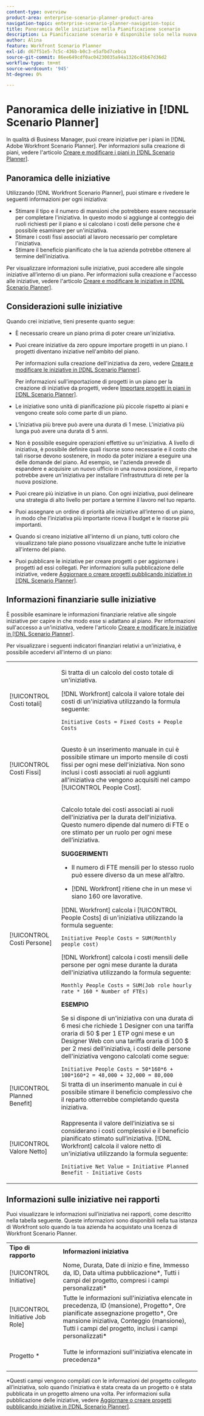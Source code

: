 ```yaml
---
content-type: overview
product-area: enterprise-scenario-planner-product-area
navigation-topic: enterprise-scenario-planner-navigation-topic
title: Panoramica delle iniziative nella Pianificazione scenario
description: La Pianificazione scenario è disponibile solo nella nuova esperienza Adobe Workfront e richiede una licenza aggiuntiva. Per informazioni su Workfront Scenario Planner, consulta Panoramica di Scenario Planner.
author: Alina
feature: Workfront Scenario Planner
exl-id: d67f51e5-7c5c-436b-b0c3-e5afbd7cebca
source-git-commit: 86ee649cdf0ac04230035a94a1326c45b67d36d2
workflow-type: tm+mt
source-wordcount: '945'
ht-degree: 0%

---
```


# Panoramica delle iniziative in [!DNL Scenario Planner]

In qualità di Business Manager, puoi creare iniziative per i piani in [!DNL Adobe Workfront Scenario Planner]. Per informazioni sulla creazione di piani, vedere l&#39;articolo [Creare e modificare i piani in [!DNL Scenario Planner]](../scenario-planner/create-and-edit-plans.md).

## Panoramica delle iniziative

Utilizzando [!DNL Workfront Scenario Planner], puoi stimare e rivedere le seguenti informazioni per ogni iniziativa:

* Stimare il tipo e il numero di mansioni che potrebbero essere necessarie per completare l&#39;iniziativa. In questo modo si aggiunge al conteggio dei ruoli richiesti per il piano e si calcolano i costi delle persone che è possibile esaminare per un&#39;iniziativa.
* Stimare i costi fissi associati al lavoro necessario per completare l&#39;iniziativa.
* Stimare il beneficio pianificato che la tua azienda potrebbe ottenere al termine dell’iniziativa.

Per visualizzare informazioni sulle iniziative, puoi accedere alle singole iniziative all’interno di un piano. Per informazioni sulla creazione e l&#39;accesso alle iniziative, vedere l&#39;articolo [Creare e modificare le iniziative in [!DNL Scenario Planner]](../scenario-planner/create-and-edit-initiatives.md).

## Considerazioni sulle iniziative

Quando crei iniziative, tieni presente quanto segue:

* È necessario creare un piano prima di poter creare un&#39;iniziativa.
* Puoi creare iniziative da zero oppure importare progetti in un piano. I progetti diventano iniziative nell&#39;ambito del piano.

  Per informazioni sulla creazione dell&#39;iniziativa da zero, vedere [Creare e modificare le iniziative in [!DNL Scenario Planner]](../scenario-planner/create-and-edit-initiatives.md).

  Per informazioni sull&#39;importazione di progetti in un piano per la creazione di iniziative da progetti, vedere [Importare progetti in piani in [!DNL Scenario Planner]](../scenario-planner/import-projects-to-plans.md).

* Le iniziative sono unità di pianificazione più piccole rispetto ai piani e vengono create solo come parte di un piano.
* L’iniziativa più breve può avere una durata di 1 mese. L&#39;iniziativa più lunga può avere una durata di 5 anni.
* Non è possibile eseguire operazioni effettive su un&#39;iniziativa. A livello di iniziativa, è possibile definire quali risorse sono necessarie e il costo che tali risorse devono sostenere, in modo da poter iniziare a eseguire una delle domande del piano. Ad esempio, se l&#39;azienda prevede di espandere e acquisire un nuovo ufficio in una nuova posizione, il reparto potrebbe avere un&#39;iniziativa per installare l&#39;infrastruttura di rete per la nuova posizione.
* Puoi creare più iniziative in un piano. Con ogni iniziativa, puoi delineare una strategia di alto livello per portare a termine il lavoro nel tuo reparto.
* Puoi assegnare un ordine di priorità alle iniziative all’interno di un piano, in modo che l’iniziativa più importante riceva il budget e le risorse più importanti.
* Quando si creano iniziative all&#39;interno di un piano, tutti coloro che visualizzano tale piano possono visualizzare anche tutte le iniziative all&#39;interno del piano.
* Puoi pubblicare le iniziative per creare progetti o per aggiornare i progetti ad essi collegati. Per informazioni sulla pubblicazione delle iniziative, vedere [Aggiornare o creare progetti pubblicando iniziative in [!DNL Scenario Planner]](../scenario-planner/publish-scenarios-update-projects.md).

## Informazioni finanziarie sulle iniziative

È possibile esaminare le informazioni finanziarie relative alle singole iniziative per capire in che modo esse si adattano al piano. Per informazioni sull&#39;accesso a un&#39;iniziativa, vedere l&#39;articolo [Creare e modificare le iniziative in [!DNL Scenario Planner]](../scenario-planner/create-and-edit-initiatives.md).

Per visualizzare i seguenti indicatori finanziari relativi a un&#39;iniziativa, è possibile accedervi all&#39;interno di un piano:

<!--
<p>(NOTE: several instances drafted in the table below!) </p>
-->

<table style="table-layout:auto"> 
 <col> 
 <col> 
 <tbody> 
  <tr> 
   <td role="rowheader">[!UICONTROL Costi totali]</td> 
   <td> <p style="font-weight: normal;">Si tratta di un calcolo del costo totale di un'iniziativa. </p> <p style="font-weight: normal;">[!DNL Workfront] calcola il valore totale dei costi di un'iniziativa utilizzando la formula seguente:</p> <p style="font-weight: normal;"><code>Initiative Costs = Fixed Costs + People Costs</code> </p> </td> 
  </tr> 
  <tr> 
   <td role="rowheader">[!UICONTROL Costi Fissi]</td> 
   <td> <p><span style="font-weight: normal;">Questo è un inserimento manuale in cui è possibile stimare <span>un importo mensile di costi fissi per ogni mese dell'iniziativa.</span> Non sono inclusi i costi associati ai ruoli aggiunti all'iniziativa che vengono acquisiti nel campo [!UICONTROL People Cost].</span> </p> </td> 
  </tr> 
  <tr> 
   <td role="rowheader">[!UICONTROL Costi Persone]</td> 
   <td> <p style="font-weight: normal;">Calcolo totale dei costi associati ai ruoli dell'iniziativa per la durata dell'iniziativa. Questo numero dipende dal numero di FTE o ore stimato per un ruolo per ogni mese dell’iniziativa. </p> 
     <p><b>SUGGERIMENTI</b>  
     <ul> 
      <li> <p>Il numero di FTE mensili per lo stesso ruolo può essere diverso da un mese all’altro.</p> </li> 
      <li> <p>[!DNL Workfront] ritiene che in un mese vi siano 160 ore lavorative. </p> </li> 
     </ul> 
     <p>[!DNL Workfront] calcola i [!UICONTROL People Costs] di un'iniziativa utilizzando la formula seguente:</p> <p><code>Initiative People Costs = SUM(Monthly people cost)</code> </p> 
    <p> [!DNL Workfront] calcola i costi mensili delle persone per ogni mese durante la durata dell'iniziativa utilizzando la formula seguente:</p> 
     <p><code>Monthly People Costs = SUM(Job role hourly rate * 160 * Number of FTEs)</code> </p> 
      <p><b>ESEMPIO</b></p>
      <p>Se si dispone di un'iniziativa con una durata di 6 mesi che richiede 1 Designer con una tariffa oraria di 50 $ per 1 ETP ogni mese e un Designer Web con una tariffa oraria di 100 $ per 2 mesi dell'iniziativa, i costi delle persone dell'iniziativa vengono calcolati come segue:</p>
      <code>Initiative People Costs = 50*160*6 + 100*160*2 = 48,000 + 32,000 = 80,000</code>        
  </td> 
  </tr> 
  <tr> 
   <td role="rowheader">[!UICONTROL Planned Benefit]</td> 
   <td>Si tratta di un inserimento manuale in cui è possibile stimare il beneficio complessivo che il reparto otterrebbe completando questa iniziativa. </td> 
  </tr> 
  <tr> 
   <td role="rowheader">[!UICONTROL Valore Netto]</td> 
   <td> <p style="font-weight: normal;">Rappresenta il valore dell’iniziativa se si considerano i costi complessivi e il beneficio pianificato stimato sull’iniziativa. [!DNL Workfront] calcola il valore netto di un'iniziativa utilizzando la formula seguente:</p> <p style="font-weight: normal;"><code>Initiative Net Value = Initiative Planned Benefit - Initiative Costs</code> </p> </td> 
  </tr> 
 </tbody> 
</table>

<!--drafted content from People Costs:
(NOTE: drafted below)</p> 
       <p>Depending on whether the plan is set up to use FTEs or hours, Workfront uses the following formulas to calculate People Cost:</p> 
       <ul> 
        <li> <p>When using FTEs: </p> <p><code>People Costs = SUM(Job role hourly rate * Number of months in the Duration * 160 * Number of FTEs)</code>, where 160 is the total number of working hours in a month. </p> <p class="example" data-mc-autonum="<b>Example: </b>"><span class="autonumber"><span><b>Example: </b></span></span><span style="font-weight: normal;"> When estimating resources using FTEs,(NOTE: drafted and yellow and fix the rest of the sentence)
      <p>When using hours:</p> 
      <p><code>Monthly People Costs = SUM(Job role hourly rate * Number of hours estimated for an initiative)</code> </p> 
      <p>For information about setting up the plan to use hours or FTE, see <a href="../scenario-planner/create-and-edit-plans.md" class="MCXref xref">Create and edit plans in the Scenario Planner</a>.</p>-->

## Informazioni sulle iniziative nei rapporti

Puoi visualizzare le informazioni sull’iniziativa nei rapporti, come descritto nella tabella seguente. Queste informazioni sono disponibili nella tua istanza di Workfront solo quando la tua azienda ha acquistato una licenza di Workfront Scenario Planner.

<table style="table-layout:auto"> 
 <col> 
 <col> 
 <tbody> 
  <tr> 
   <td><b>Tipo di rapporto</b></td> 
   <td><b>Informazioni iniziativa</b></td> 
  </tr> 
  <tr> 
   <td>[!UICONTROL Initiative] </td> 
   <td>Nome, Durata, Date di inizio e fine, Immesso da, ID, Data ultima pubblicazione*, Tutti i campi del progetto, compresi i campi personalizzati*</td> 
  </tr> 
  <tr> 
   <td>[!UICONTROL Initiative Job Role]</td> 
   <td>Tutte le informazioni sull'iniziativa elencate in precedenza, ID (mansione), Progetto*, Ore pianificate assegnazione progetto*, Ore mansione iniziativa, Conteggio (mansione), Tutti i campi del progetto, inclusi i campi personalizzati*</td> 
  </tr> 
  <tr> 
   <td><p>Progetto *</p></td> 
   <td> <p>Tutte le informazioni sull'iniziativa elencate in precedenza*</p> </td> 
  </tr> 
 </tbody> 
</table>

*Questi campi vengono compilati con le informazioni del progetto collegato all’iniziativa, solo quando l’iniziativa è stata creata da un progetto o è stata pubblicata in un progetto almeno una volta. Per informazioni sulla pubblicazione delle iniziative, vedere [Aggiornare o creare progetti pubblicando iniziative in [!DNL Scenario Planner]](../scenario-planner/publish-scenarios-update-projects.md).
